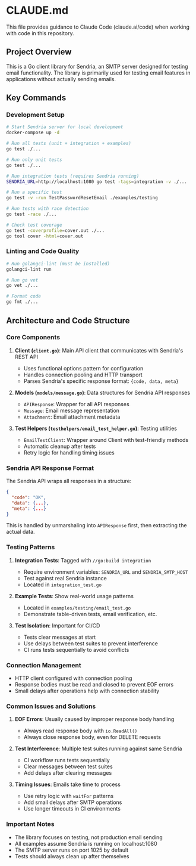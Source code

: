 # CLAUDE.md

This file provides guidance to Claude Code (claude.ai/code) when working with code in this repository.

## Project Overview

This is a Go client library for Sendria, an SMTP server designed for testing email functionality. The library is primarily used for testing email features in applications without actually sending emails.

## Key Commands

### Development Setup
```bash
# Start Sendria server for local development
docker-compose up -d

# Run all tests (unit + integration + examples)
go test ./...

# Run only unit tests
go test ./...

# Run integration tests (requires Sendria running)
SENDRIA_URL=http://localhost:1080 go test -tags=integration -v ./...

# Run a specific test
go test -v -run TestPasswordResetEmail ./examples/testing

# Run tests with race detection
go test -race ./...

# Check test coverage
go test -coverprofile=cover.out ./...
go tool cover -html=cover.out
```

### Linting and Code Quality
```bash
# Run golangci-lint (must be installed)
golangci-lint run

# Run go vet
go vet ./...

# Format code
go fmt ./...
```

## Architecture and Code Structure

### Core Components

1. **Client (`client.go`)**: Main API client that communicates with Sendria's REST API
   - Uses functional options pattern for configuration
   - Handles connection pooling and HTTP transport
   - Parses Sendria's specific response format: `{code, data, meta}`

2. **Models (`models/message.go`)**: Data structures for Sendria API responses
   - `APIResponse`: Wrapper for all API responses
   - `Message`: Email message representation
   - `Attachment`: Email attachment metadata

3. **Test Helpers (`testhelpers/email_test_helper.go`)**: Testing utilities
   - `EmailTestClient`: Wrapper around Client with test-friendly methods
   - Automatic cleanup after tests
   - Retry logic for handling timing issues

### Sendria API Response Format

The Sendria API wraps all responses in a structure:
```json
{
  "code": "OK",
  "data": {...},
  "meta": {...}
}
```

This is handled by unmarshaling into `APIResponse` first, then extracting the actual data.

### Testing Patterns

1. **Integration Tests**: Tagged with `//go:build integration`
   - Require environment variables: `SENDRIA_URL` and `SENDRIA_SMTP_HOST`
   - Test against real Sendria instance
   - Located in `integration_test.go`

2. **Example Tests**: Show real-world usage patterns
   - Located in `examples/testing/email_test.go`
   - Demonstrate table-driven tests, email verification, etc.

3. **Test Isolation**: Important for CI/CD
   - Tests clear messages at start
   - Use delays between test suites to prevent interference
   - CI runs tests sequentially to avoid conflicts

### Connection Management

- HTTP client configured with connection pooling
- Response bodies must be read and closed to prevent EOF errors
- Small delays after operations help with connection stability

### Common Issues and Solutions

1. **EOF Errors**: Usually caused by improper response body handling
   - Always read response body with `io.ReadAll()`
   - Always close response body, even for DELETE requests

2. **Test Interference**: Multiple test suites running against same Sendria
   - CI workflow runs tests sequentially
   - Clear messages between test suites
   - Add delays after clearing messages

3. **Timing Issues**: Emails take time to process
   - Use retry logic with `waitFor` patterns
   - Add small delays after SMTP operations
   - Use longer timeouts in CI environments

### Important Notes

- The library focuses on testing, not production email sending
- All examples assume Sendria is running on localhost:1080
- The SMTP server runs on port 1025 by default
- Tests should always clean up after themselves